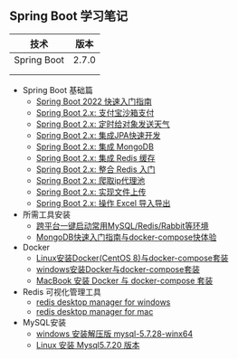 ## Spring Boot 学习笔记

|   技术   |  版本    |
| ---- | ---- |
|  Spring Boot  |   2.7.0   |
|      |      |
|      |      |

- Spring Boot 基础篇
	- [Spring Boot 2022 快速入门指南](https://juejin.cn/post/7102309008064643108)
	- [Spring Boot 2.x: 支付宝沙箱支付](https://www.yuque.com/ekko/develop/nx4zap)
	- [Spring Boot 2.x: 定时给对象发送天气](https://juejin.im/post/5ee64e63518825432e25dc72)
	- [Spring Boot 2.x: 集成JPA快速开发](https://blog.csdn.net/Fine_Cui/article/details/106270118)
	- [Spring Boot 2.x: 集成 MongoDB](https://blog.csdn.net/Fine_Cui/article/details/106195498)
	- [Spring Boot 2.x: 集成 Redis 缓存](https://blog.csdn.net/Fine_Cui/article/details/103067129)
	- [Spring Boot 2.x: 整合 Redis 入门](https://blog.csdn.net/Fine_Cui/article/details/103067109)
	- [Spring Boot 2.x: 爬取ip代理池](https://blog.csdn.net/Fine_Cui/article/details/106797872)
	- [Spring Boot 2.x: 实现文件上传](https://blog.csdn.net/Fine_Cui/article/details/107600487)
	- [Spring Boot 2.x: 操作 Excel 导入导出](https://blog.csdn.net/Fine_Cui/article/details/115373033)
- 所需工具安装
	- [跨平台一键启动常用MySQL/Redis/Rabbit等环境](https://blog.csdn.net/Fine_Cui/article/details/106892828)
	- [MongoDB快速入门指南与docker-compose快体验](https://www.yuque.com/ekko/database/dkluyg)
- Docker
	- [Linux安装Docker(CentOS 8)与docker-compose套装](https://blog.csdn.net/Fine_Cui/article/details/106736626)
	- [windows安装Docker与docker-compose套装](https://blog.csdn.net/Fine_Cui/article/details/106596590)
	- [MacBook 安装 Docker 与 docker-compose 套装](https://blog.csdn.net/Fine_Cui/article/details/106893152)
- Redis 可视化管理工具
	- [redis desktop manager for windows](https://javapro.lanzous.com/iNFkPdmrkjg)
	- [redis desktop manager for mac](https://javapro.lanzous.com/i7wvnbe)
- MySQL安装
	- [windows 安装解压版 mysql-5.7.28-winx64](https://blog.csdn.net/Fine_Cui/article/details/111012619)
	- [Linux 安装 Mysql5.7.20 版本](https://blog.csdn.net/Fine_Cui/article/details/111397398)